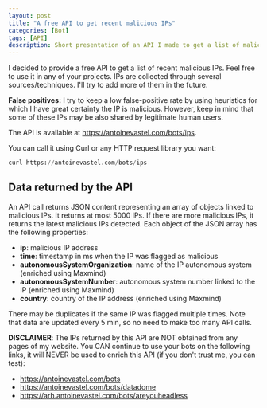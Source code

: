 ```yaml
---
layout: post
title: "A free API to get recent malicious IPs"
categories: [Bot]
tags: [API]
description: Short presentation of an API I made to get a list of malicious IPs.
---
```


I decided to provide a free API to get a list of recent malicious IPs.
Feel free to use it in any of your projects.
IPs are collected through several sources/techniques.
I'll try to add more of them in the future.

**False positives:** I try to keep a low false-positive rate by using heuristics for which I have great certainty the IP is malicious.
However, keep in mind that some of these IPs may be also shared by legitimate human users.

The API is available at <a href="https://antoinevastel.com/bots/ips">https://antoinevastel.com/bots/ips</a>.

You can call it using Curl or any HTTP request library you want:
```python
curl https://antoinevastel.com/bots/ips
```

## Data returned by the API

An API call returns JSON content representing an array of objects linked to malicious IPs.
It returns at most 5000 IPs.
If there are more malicious IPs, it returns the latest malicious IPs detected.
Each object of the JSON array has the following properties:
- **ip**: malicious IP address
- **time**: timestamp in ms when the IP was flagged as malicious
- **autonomousSystemOrganization**: name of the IP autonomous system (enriched using Maxmind)
- **autonomousSystemNumber**: autonomous system number linked to the IP (enriched using Maxmind)
- **country**: country of the IP address (enriched using Maxmind)


There may be duplicates if the same IP was flagged multiple times.
Note that data are updated every 5 min, so no need to make too many API calls.

**DISCLAIMER**:
The IPs returned by this API are NOT obtained from any pages of my website. 
You CAN continue to use your bots on the following links, it will NEVER be used to enrich this API (if you don't trust me, you can test):
- https://antoinevastel.com/bots
- https://antoinevastel.com/bots/datadome
- https://arh.antoinevastel.com/bots/areyouheadless
